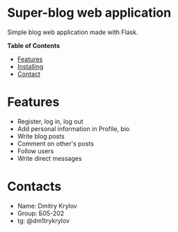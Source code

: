 Super-blog web application
=================
Simple blog web application made with Flask.

**Table of Contents**

- [Features](#features)
- [Installing](#installing)
- [Contact](#contact)


# Features
* Register, log in, log out
* Add personal information in Profile, bio
* Write blog posts
* Comment on other's posts
* Follow users
* Write direct messages

# Contacts
* Name: Dmitry Krylov
* Group: Б05-202
* tg: @dm1trykrylov
